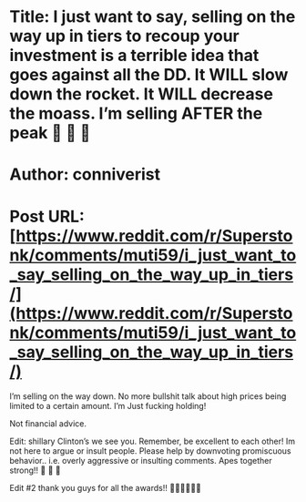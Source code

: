 # Title: I just want to say, selling on the way up in tiers to recoup your investment is a terrible idea that goes against all the DD. It WILL slow down the rocket. It WILL decrease the moass. I’m selling AFTER the peak 🚀 🚀 🚀
# Author: conniverist
# Post URL: [https://www.reddit.com/r/Superstonk/comments/muti59/i_just_want_to_say_selling_on_the_way_up_in_tiers/](https://www.reddit.com/r/Superstonk/comments/muti59/i_just_want_to_say_selling_on_the_way_up_in_tiers/)


I’m selling on the way down. No more bullshit talk about high prices being limited to a certain amount. I’m Just fucking holding! 

Not financial advice.

Edit: shillary Clinton’s we see you. Remember, be excellent to each other! Im not here to argue or insult people. Please help by downvoting promiscuous behavior..  i.e. overly aggressive or insulting comments. Apes together strong!! 🦍 🚀 🍌

Edit #2 thank you guys for all the awards!! 🙏🙏🙏🙌🙌🙌